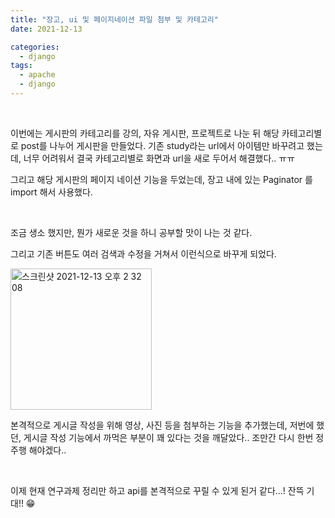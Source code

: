 ```yaml
---
title: "장고, ui 및 페이지네이션 파일 첨부 및 카테고리"
date: 2021-12-13

categories:
  - django
tags:
  - apache
  - django
---
```


<br>

이번에는 게시판의 카테고리를 강의, 자유 게시판, 프로젝트로 나눈 뒤 해당 카테고리별로 post를 나누어 게시판을 만들었다. 기존 study라는 url에서 아이템만 바꾸려고 했는데, 너무 어려워서 결국 카테고리별로 화면과 url을 새로 두어서 해결했다.. ㅠㅠ
<br>

그리고 해당 게시판의 페이지 네이션 기능을 두었는데, 장고 내에 있는 Paginator 를 import 해서 사용했다.

<br>

조금 생소 했지만, 뭔가 새로운 것을 하니 공부할 맛이 나는 것 같다.

그리고 기존 버튼도 여러 검색과 수정을 거쳐서 이런식으로 바꾸게 되었다.

<img width="226" alt="스크린샷 2021-12-13 오후 2 32 08" src="https://user-images.githubusercontent.com/47859845/145757689-939135b0-8b60-436c-b98c-4f6302ec6b74.png">

<br>

본격적으로 게시글 작성을 위해 영상, 사진 등을 첨부하는 기능을 추가했는데, 저번에 했던, 게시글 작성 기능에서 까먹은 부분이 꽤 있다는 것을 깨달았다.. 조만간 다시 한번 정주행 해야겠다..

<br>

이제 현재 연구과제 정리만 하고 api를 본격적으로 꾸릴 수 있게 된거 같다...! 잔뜩 기대!! 😁

<br>
<br>